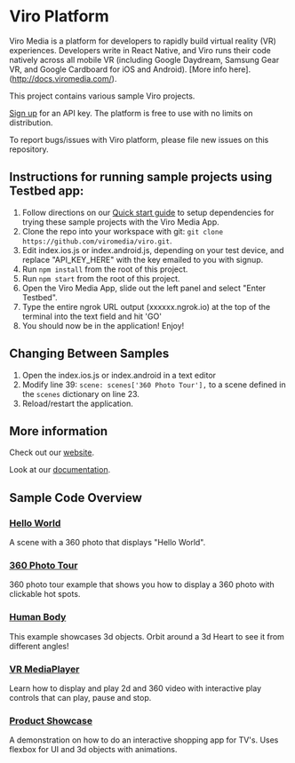 # Viro Platform
Viro Media is a platform for developers to rapidly build virtual reality (VR) experiences. Developers write in React Native, and Viro runs their code natively across all mobile VR (including Google Daydream, Samsung Gear VR, and Google Cardboard for iOS and Android). [More info here].(http://docs.viromedia.com/).

This project contains various sample Viro projects.

[Sign up](https://viromedia.com/signup) for an API key. The platform is free to use with no limits on distribution.

To report bugs/issues with Viro platform, please file new issues on this repository.

## Instructions for running sample projects using Testbed app:

1. Follow directions on our [Quick start guide](http://docs.viromedia.com/v1.0.0/docs/quick-start) to setup dependencies for trying these sample projects with the Viro Media App.
2. Clone the repo into your workspace with git: `git clone https://github.com/viromedia/viro.git`.
3. Edit index.ios.js or index.android.js, depending on your test device, and replace "API_KEY_HERE" with the key emailed to you with signup.
4. Run `npm install` from the root of this project.
5. Run `npm start` from the root of this project.
6. Open the Viro Media App, slide out the left panel and select "Enter Testbed".
7. Type the entire ngrok URL output (xxxxxx.ngrok.io) at the top of the terminal into the text field and hit 'GO'
8. You should now be in the application! Enjoy!

## Changing Between Samples

1. Open the index.ios.js or index.android in a text editor
2. Modify line 39: `scene: scenes['360 Photo Tour'],` to a scene defined in the `scenes` dictionary on line 23.
3. Reload/restart the application.

## More information

Check out our [website](http://www.viromedia.com/).

Look at our [documentation](http://docs.viromedia.com/).

## Sample Code Overview

### [Hello World](https://github.com/viromedia/viro/tree/master/js/HelloWorld)
A scene with a 360 photo that displays "Hello World".
### [360 Photo Tour](https://github.com/viromedia/viro/tree/master/js/360PhotoTour)
360 photo tour example that shows you how to display a 360 photo with clickable hot spots.
### [Human Body](https://github.com/viromedia/viro/tree/master/js/HumanBody)
This example showcases 3d objects. Orbit around a 3d Heart to see it from different angles!
### [VR MediaPlayer](https://github.com/viromedia/viro/tree/master/js/ViroMediaPlayer)
Learn how to display and play 2d and 360 video with interactive play controls that can play, pause and stop.
### [Product Showcase](https://github.com/viromedia/viro/tree/master/js/ProductShowcase)
A demonstration on how to do an interactive shopping app for TV's. Uses flexbox for UI and 3d objects with animations.





